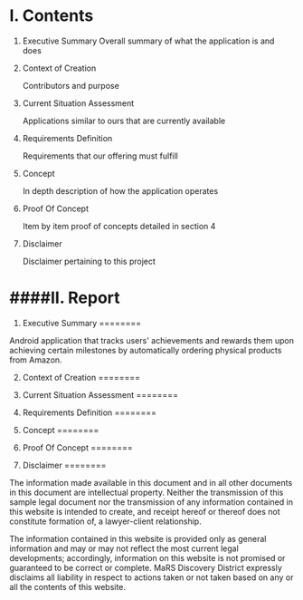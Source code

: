 I. Contents
========
1. Executive Summary
        Overall summary of what the application is and does

2. Context of Creation

    Contributors and purpose

3. Current Situation Assessment

    Applications similar to ours that are currently available

4. Requirements Definition

    Requirements that our offering must fulfill

5. Concept

    In depth description of how the application operates

6. Proof Of Concept

    Item by item proof of concepts detailed in section 4

7. Disclaimer

    Disclaimer pertaining to this project

####II. Report
========

1. Executive Summary
========
  
Android application that tracks users' achievements and rewards them upon achieving certain milestones by automatically ordering physical products from Amazon. 

2. Context of Creation
========



3. Current Situation Assessment
========

4. Requirements Definition
========

5. Concept
========

6. Proof Of Concept
========


7. Disclaimer
========

The information made available in this document and in all other documents in this document are intellectual property. Neither the transmission of this sample legal document nor the transmission of any information contained in this website is intended to create, and receipt hereof or thereof does not constitute formation of, a lawyer-client relationship.

The information contained in this website is provided only as general information and may or may not reflect the most current legal developments; accordingly, information on this website is not promised or guaranteed to be correct or complete. MaRS Discovery District expressly disclaims all liability in respect to actions taken or not taken based on any or all the contents of this website.
